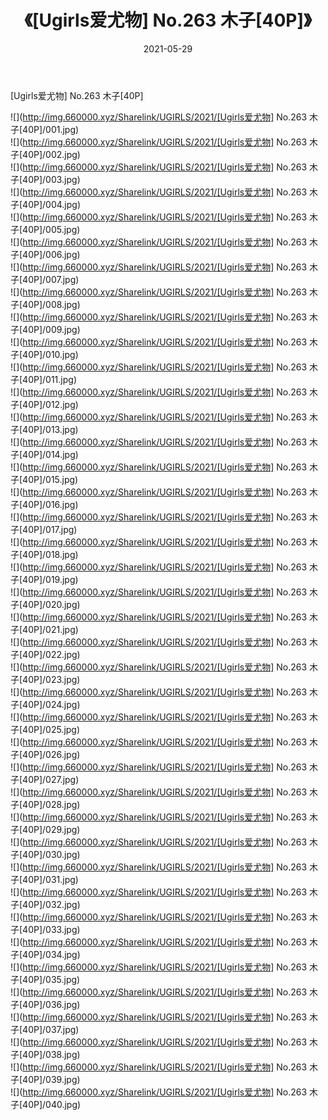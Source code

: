 ﻿---
layout: post
title:  《[Ugirls爱尤物] No.263 木子[40P]》
date:   2021-05-29
img: http://img.660000.xyz/Sharelink/UGIRLS/2021/[Ugirls爱尤物] No.263 木子[40P]/000.jpg
categories: [美女, 清纯, 唯美]
---

[Ugirls爱尤物] No.263 木子[40P]

  ![](http://img.660000.xyz/Sharelink/UGIRLS/2021/[Ugirls爱尤物] No.263 木子[40P]/001.jpg) <br> ![](http://img.660000.xyz/Sharelink/UGIRLS/2021/[Ugirls爱尤物] No.263 木子[40P]/002.jpg) <br> ![](http://img.660000.xyz/Sharelink/UGIRLS/2021/[Ugirls爱尤物] No.263 木子[40P]/003.jpg) <br> ![](http://img.660000.xyz/Sharelink/UGIRLS/2021/[Ugirls爱尤物] No.263 木子[40P]/004.jpg) <br> ![](http://img.660000.xyz/Sharelink/UGIRLS/2021/[Ugirls爱尤物] No.263 木子[40P]/005.jpg) <br> ![](http://img.660000.xyz/Sharelink/UGIRLS/2021/[Ugirls爱尤物] No.263 木子[40P]/006.jpg) <br> ![](http://img.660000.xyz/Sharelink/UGIRLS/2021/[Ugirls爱尤物] No.263 木子[40P]/007.jpg) <br> ![](http://img.660000.xyz/Sharelink/UGIRLS/2021/[Ugirls爱尤物] No.263 木子[40P]/008.jpg) <br> ![](http://img.660000.xyz/Sharelink/UGIRLS/2021/[Ugirls爱尤物] No.263 木子[40P]/009.jpg) <br> ![](http://img.660000.xyz/Sharelink/UGIRLS/2021/[Ugirls爱尤物] No.263 木子[40P]/010.jpg) <br> ![](http://img.660000.xyz/Sharelink/UGIRLS/2021/[Ugirls爱尤物] No.263 木子[40P]/011.jpg) <br> ![](http://img.660000.xyz/Sharelink/UGIRLS/2021/[Ugirls爱尤物] No.263 木子[40P]/012.jpg) <br> ![](http://img.660000.xyz/Sharelink/UGIRLS/2021/[Ugirls爱尤物] No.263 木子[40P]/013.jpg) <br> ![](http://img.660000.xyz/Sharelink/UGIRLS/2021/[Ugirls爱尤物] No.263 木子[40P]/014.jpg) <br> ![](http://img.660000.xyz/Sharelink/UGIRLS/2021/[Ugirls爱尤物] No.263 木子[40P]/015.jpg) <br> ![](http://img.660000.xyz/Sharelink/UGIRLS/2021/[Ugirls爱尤物] No.263 木子[40P]/016.jpg) <br> ![](http://img.660000.xyz/Sharelink/UGIRLS/2021/[Ugirls爱尤物] No.263 木子[40P]/017.jpg) <br> ![](http://img.660000.xyz/Sharelink/UGIRLS/2021/[Ugirls爱尤物] No.263 木子[40P]/018.jpg) <br> ![](http://img.660000.xyz/Sharelink/UGIRLS/2021/[Ugirls爱尤物] No.263 木子[40P]/019.jpg) <br> ![](http://img.660000.xyz/Sharelink/UGIRLS/2021/[Ugirls爱尤物] No.263 木子[40P]/020.jpg) <br> ![](http://img.660000.xyz/Sharelink/UGIRLS/2021/[Ugirls爱尤物] No.263 木子[40P]/021.jpg) <br> ![](http://img.660000.xyz/Sharelink/UGIRLS/2021/[Ugirls爱尤物] No.263 木子[40P]/022.jpg) <br> ![](http://img.660000.xyz/Sharelink/UGIRLS/2021/[Ugirls爱尤物] No.263 木子[40P]/023.jpg) <br> ![](http://img.660000.xyz/Sharelink/UGIRLS/2021/[Ugirls爱尤物] No.263 木子[40P]/024.jpg) <br> ![](http://img.660000.xyz/Sharelink/UGIRLS/2021/[Ugirls爱尤物] No.263 木子[40P]/025.jpg) <br> ![](http://img.660000.xyz/Sharelink/UGIRLS/2021/[Ugirls爱尤物] No.263 木子[40P]/026.jpg) <br> ![](http://img.660000.xyz/Sharelink/UGIRLS/2021/[Ugirls爱尤物] No.263 木子[40P]/027.jpg) <br> ![](http://img.660000.xyz/Sharelink/UGIRLS/2021/[Ugirls爱尤物] No.263 木子[40P]/028.jpg) <br> ![](http://img.660000.xyz/Sharelink/UGIRLS/2021/[Ugirls爱尤物] No.263 木子[40P]/029.jpg) <br> ![](http://img.660000.xyz/Sharelink/UGIRLS/2021/[Ugirls爱尤物] No.263 木子[40P]/030.jpg) <br> ![](http://img.660000.xyz/Sharelink/UGIRLS/2021/[Ugirls爱尤物] No.263 木子[40P]/031.jpg) <br> ![](http://img.660000.xyz/Sharelink/UGIRLS/2021/[Ugirls爱尤物] No.263 木子[40P]/032.jpg) <br> ![](http://img.660000.xyz/Sharelink/UGIRLS/2021/[Ugirls爱尤物] No.263 木子[40P]/033.jpg) <br> ![](http://img.660000.xyz/Sharelink/UGIRLS/2021/[Ugirls爱尤物] No.263 木子[40P]/034.jpg) <br> ![](http://img.660000.xyz/Sharelink/UGIRLS/2021/[Ugirls爱尤物] No.263 木子[40P]/035.jpg) <br> ![](http://img.660000.xyz/Sharelink/UGIRLS/2021/[Ugirls爱尤物] No.263 木子[40P]/036.jpg) <br> ![](http://img.660000.xyz/Sharelink/UGIRLS/2021/[Ugirls爱尤物] No.263 木子[40P]/037.jpg) <br> ![](http://img.660000.xyz/Sharelink/UGIRLS/2021/[Ugirls爱尤物] No.263 木子[40P]/038.jpg) <br> ![](http://img.660000.xyz/Sharelink/UGIRLS/2021/[Ugirls爱尤物] No.263 木子[40P]/039.jpg) <br> ![](http://img.660000.xyz/Sharelink/UGIRLS/2021/[Ugirls爱尤物] No.263 木子[40P]/040.jpg) <br>
